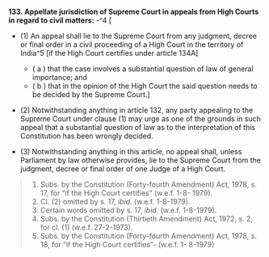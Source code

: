 **133. Appellate jurisdiction of Supreme Court in appeals from High Courts in regard to civil matters:** 
-^4 [
- (1) An appeal shall lie to the Supreme Court from any judgment, decree or final order in a civil proceeding of a High Court in the territory of India^5 [if the High Court certifies under article 134A]
	- ( a ) that the case involves a substantial question of law of general importance; and
	- ( b ) that in the opinion of the High Court the said question needs to be decided by the Supreme Court.]

- (2) Notwithstanding anything in article 132, any party appealing to the Supreme Court under clause (1) may urge as one of the grounds in such appeal that a substantial question of law as to the interpretation of this Constitution has been wrongly decided.

- (3) Notwithstanding anything in this article, no appeal shall, unless Parliament by law otherwise provides, lie to the Supreme Court from the judgment, decree or final order of one Judge of a High Court.

>1. Subs. by the Constitution (Forty-fourth Amendment) Act, 1978, s. 17, for “if the High Court certifies” (w.e.f. 1-8- 1979).
>2. Cl. (2) omitted by s. 17, _ibid._ (w.e.f. 1-8-1979).
>3. Certain words omitted by s. 17, _ibid._ (w.e.f. 1-8-1979).
>4. Subs. by the Constitution (Thirtieth Amendment) Act, 1972, s. 2, for cl. (1) (w.e.f. 27-2-1973).
>5. Subs. by the Constitution (Forty-fourth Amendment) Act, 1978, s. 18, for “if the High Court certifies”- (w.e.f. 1- 8-1979)